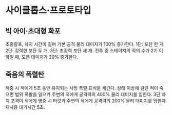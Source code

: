 # 사이클롭스·프로토타입

## 빅 아이·초대형 화포

초중량포, 차지 시간이 길며 기본 공격 물리 대미지가 100% 증가한다. 1단: 포탄 한 개, 2단: 강력한 포탄 두 개, 3단: 초강력 포탄 세 개.
전투 중 스테이지의 적의 수가 2기 이하일 때, 모든 대미지가 20% 증가한다.

## 죽음의 폭렬탄

적중 시 적에게 5초 동안 유지되는 사망 폭렬 표식을 새긴다. 상태 이상에 걸린 적이 죽으면 범위 폭발을 일으켜 주변의 적에게 공격력의 400% 물리 대미지를 입힌다. 3단 차지 포격이 적에게 명중 시 타깃과 주변의 적에게 공격력의 200% 물리 대미지를 입힌다. 재사용 대기시간 5초.
